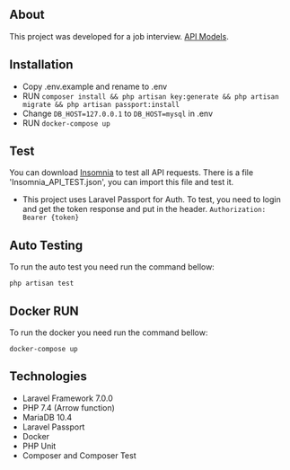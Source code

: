## About

This project was developed for a job interview. [API Models](https://app.swaggerhub.com/apis/5.5.Degrees/the-laravel/1.0.0).

## Installation

- Copy .env.example and rename to .env
- RUN `composer install && php artisan key:generate && php artisan migrate && php artisan passport:install`
- Change `DB_HOST=127.0.0.1` to `DB_HOST=mysql` in .env
- RUN `docker-compose up`

## Test
You can download [Insomnia](https://insomnia.rest/) to test all API requests. There is a file 'Insomnia_API_TEST.json', you can import this file and test it.
- This project uses Laravel Passport for Auth. To test, you need to login and get the token response and put in the header. `Authorization: Bearer {token}`

## Auto Testing
To run the auto test you need run the command bellow:

`php artisan test`

## Docker RUN
To run the docker you need run the command bellow:

`docker-compose up`

## Technologies
- Laravel Framework 7.0.0
- PHP 7.4 (Arrow function)
- MariaDB 10.4
- Laravel Passport
- Docker
- PHP Unit
- Composer and Composer Test
